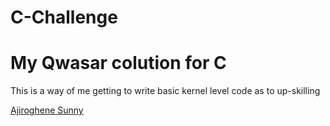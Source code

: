 # C-Challenge

# My Qwasar colution for C

This is a way of me getting to write basic kernel level code as to up-skilling


[Ajiroghene Sunny](https://github.com/Ajioz)
